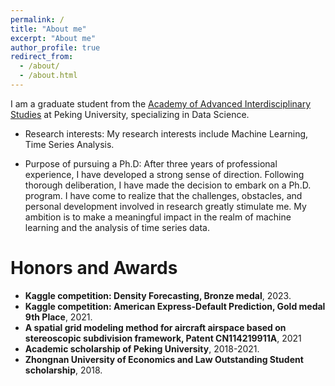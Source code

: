 ```yaml
---
permalink: /
title: "About me"
excerpt: "About me"
author_profile: true
redirect_from: 
  - /about/
  - /about.html
---
```


I am a graduate student from the [Academy of Advanced Interdisciplinary Studies](http://www.aais.pku.edu.cn/) at Peking University, specializing in Data Science.

- Research interests:
My research interests include Machine Learning, Time Series Analysis.

- Purpose of pursuing a Ph.D:
After three years of professional experience, I have developed a strong sense of direction.  Following thorough deliberation, I have made the decision to embark on a Ph.D. program.    I have come to realize that the challenges, obstacles, and personal development involved in research greatly stimulate me.   My ambition is to make a meaningful impact in the realm of machine learning and the analysis of time series data.
# Honors and Awards
- **Kaggle competition: Density Forecasting, Bronze medal**, 2023.
- **Kaggle competition: American Express-Default Prediction, Gold medal 9th Place**, 2021.
- **A spatial grid modeling method for aircraft airspace based on stereoscopic subdivision framework, Patent CN114219911A**, 2021
- **Academic scholarship of Peking University**, 2018-2021.
- **Zhongnan University of Economics and Law Outstanding Student scholarship**, 2018.


